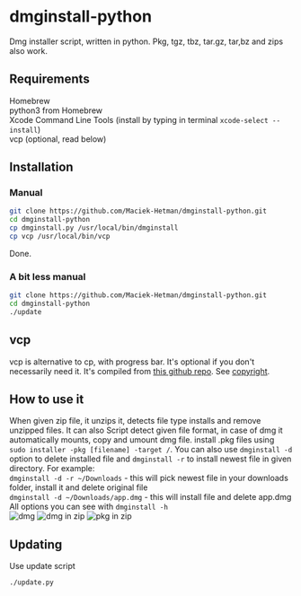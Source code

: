 # dmginstall-python
 Dmg installer script, written in python. Pkg, tgz, tbz, tar.gz, tar,bz and zips also work.

## Requirements
Homebrew  
python3 from Homebrew  
Xcode Command Line Tools (install by typing in terminal ```xcode-select --install```)  
vcp (optional, read below)

## Installation
### Manual
```bash
git clone https://github.com/Maciek-Hetman/dmginstall-python.git
cd dmginstall-python
cp dmginstall.py /usr/local/bin/dmginstall
cp vcp /usr/local/bin/vcp
```
Done.
### A bit less manual
```bash
git clone https://github.com/Maciek-Hetman/dmginstall-python.git
cd dmginstall-python
./update
``` 
## vcp
vcp is alternative to cp, with progress bar. It's optional if you don't necessarily
need it. It's compiled from [this github repo](https://github.com/Leask/VCP). See [copyright](vcp/COPYRIGHT).

## How to use it
When given zip file, it unzips it, detects file type installs and remove unzipped files. It can also
Script detect given file format, in case of dmg it automatically mounts, copy and umount dmg file.
install .pkg files using ```sudo installer -pkg [filename] -target /```.
You can also use ```dmginstall -d``` option to delete installed file and ```dmginstall -r``` to
install newest file in given directory. For example:  
```dmginstall -d -r ~/Downloads``` - this will pick newest file in your downloads folder,
install it and delete original file  
```dmginstall -d ~/Downloads/app.dmg``` - this will install file and delete app.dmg  
All options you can see with ```dmginstall -h```  
![dmg](Screenrecords/dmg_install.gif)
![dmg in zip](Screenrecords/dmg_in_zip.gif)
![pkg in zip](Screenrecords/pkg_in_zip.gif)

## Updating
Use update script
```bash
./update.py
```
